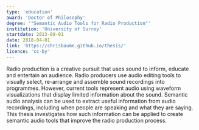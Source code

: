 ```yaml
---
type: 'education'
award: 'Doctor of Philosophy'
degree: '"Semantic Audio Tools for Radio Production"'
institution: 'University of Surrey'
startdate: 2013-09-01
date: 2018-04-01
link: 'https://chrisbaume.github.io/thesis/'
licence: 'cc-by'
---
```

Radio production is a creative pursuit that uses sound to inform, educate and entertain an audience. Radio producers
use audio editing tools to visually select, re-arrange and assemble sound recordings into programmes. However, current
tools represent audio using waveform visualizations that display limited information about the sound. Semantic audio
analysis can be used to extract useful information from audio recordings, including when people are speaking and what
they are saying. This thesis investigates how such information can be applied to create semantic audio tools that
improve the radio production process.
